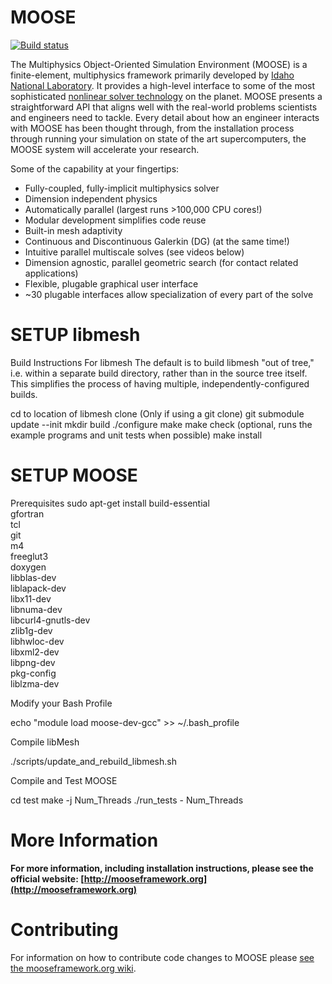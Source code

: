 MOOSE
=====

[![Build status](https://www.moosebuild.org/idaholab/moose/master/branch_status.svg)](https://www.moosebuild.org/repo/idaholab/moose/)

The Multiphysics Object-Oriented Simulation Environment (MOOSE) is a finite-element, multiphysics framework primarily developed by [Idaho National Laboratory](http://www.inl.gov). It provides a high-level interface to some of the most sophisticated [nonlinear solver technology](http://www.mcs.anl.gov/petsc/) on the planet. MOOSE presents a straightforward API that aligns well with the real-world problems scientists and engineers need to tackle. Every detail about how an engineer interacts with MOOSE has been thought through, from the installation process through running your simulation on state of the art supercomputers, the MOOSE system will accelerate your research.

Some of the capability at your fingertips:

* Fully-coupled, fully-implicit multiphysics solver
* Dimension independent physics
* Automatically parallel (largest runs >100,000 CPU cores!)
* Modular development simplifies code reuse
* Built-in mesh adaptivity
* Continuous and Discontinuous Galerkin (DG) (at the same time!)
* Intuitive parallel multiscale solves (see videos below)
* Dimension agnostic, parallel geometric search (for contact related applications)
* Flexible, plugable graphical user interface
* ~30 plugable interfaces allow specialization of every part of the solve

SETUP libmesh
=============
Build Instructions For libmesh
The default is to build libmesh "out of tree," i.e. within a separate build directory, rather than in the source tree itself. This simplifies the process of having multiple, independently-configured builds.

cd to location of libmesh clone
(Only if using a git clone) git submodule update --init
mkdir build
./configure
make
make check (optional, runs the example programs and unit tests when possible)
make install

SETUP MOOSE
=============
Prerequisites
sudo apt-get install 
  build-essential \
  gfortran \
  tcl \
  git \
  m4 \
  freeglut3 \
  doxygen \
  libblas-dev \
  liblapack-dev \
  libx11-dev \
  libnuma-dev \
  libcurl4-gnutls-dev \
  zlib1g-dev \
  libhwloc-dev \
  libxml2-dev \
  libpng-dev \
  pkg-config \
  liblzma-dev
  
  Modify your Bash Profile
  
  echo "module load moose-dev-gcc" >> ~/.bash_profile
  
  Compile libMesh
  
  ./scripts/update_and_rebuild_libmesh.sh
  
  Compile and Test MOOSE
  
  cd test
  make -j Num_Threads
  ./run_tests - Num_Threads
  

More Information
================

**For more information, including installation instructions, please see the official website: [http://mooseframework.org](http://mooseframework.org)**

Contributing
============

For information on how to contribute code changes to MOOSE please [see the mooseframework.org wiki](http://mooseframework.org/wiki/Contributing/).
